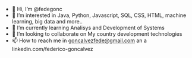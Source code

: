 - 👋 Hi, I’m @fedegonc
- 👀 I’m interested in Java, Python, Javascript, SQL, CSS, HTML, machine learning, big data and more..
- 🌱 I’m currently learning Analisys and Development of Systems
- 💞️ I’m looking to collaborate on My country development technologies
- 📫 How to reach me in goncalvezfede@gmail.com an a linkedin.com/federico-goncalvez

<!---
fedegonc/fedegonc is a ✨ special ✨ repository because its `README.md` (this file) appears on your GitHub profile.
You can click the Preview link to take a look at your changes.
--->
